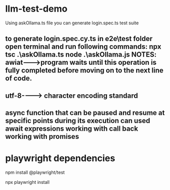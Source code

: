 # llm-test-demo

Using askOllama.ts file you can generate login.spec.ts test suite


to generate login.spec.cy.ts in e2e\test folder open terminal and run following commands:
npx tsc .\askOllama.ts
node .\askOllama.js
NOTES:
awiat--->program waits until this operation is fully completed before moving on to the next line of code. 
-----
utf-8----> character encoding standard
-----
async function
 that can be paused and resume at specific points during its execution
 can used await expressions
 working with call back
 working with promises
-----
# playwright dependencies
npm install @playwright/test

npx playwright install

